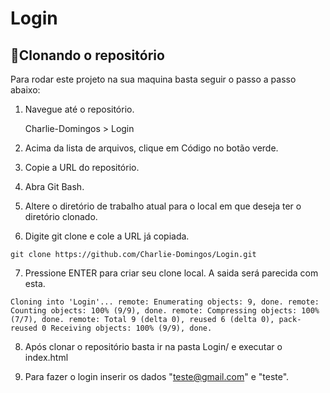 # Login

## 📌Clonando o repositório

Para rodar este projeto na sua maquina basta seguir o passo a passo abaixo:

1. Navegue até o repositório.
    
    Charlie-Domingos > Login
    
2. Acima da lista de arquivos, clique em Código no botão verde.

3. Copie a URL do repositório.

4. Abra Git Bash.

5. Altere o diretório de trabalho atual para o local em que deseja ter o diretório clonado.

6. Digite git clone e cole a URL já copiada.

  `git clone https://github.com/Charlie-Domingos/Login.git`

7. Pressione ENTER para criar seu clone local. A saida será parecida com esta.

  `Cloning into 'Login'...
  remote: Enumerating objects: 9, done.
  remote: Counting objects: 100% (9/9), done.
  remote: Compressing objects: 100% (7/7), done.
  remote: Total 9 (delta 0), reused 6 (delta 0), pack-reused 0
  Receiving objects: 100% (9/9), done.`

8. Após clonar o repositório basta ir na pasta Login/ e executar o index.html

9. Para fazer o login inserir os dados "teste@gmail.com" e "teste".
